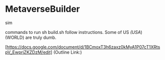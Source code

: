 # MetaverseBuilder
sim

commands to run sh build.sh
follow instructions. Some of US *(USA*)(WORLD) are truly dumb.



[https://docs.google.com/document/d/1BCmoxT3h6zaxz0kMyA1P07cT1XRtspV_EwprjZKZDzM/edit] (Outline Link:)
